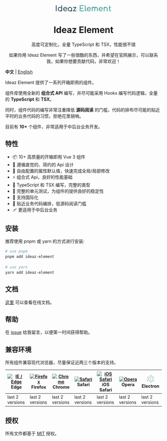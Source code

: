 <p align="center">
  <a href="" target="_blank" rel="noopener noreferrer">
    <img src="./docs/public/logo.svg" alt="Ideaz Element" width="180" style="width: 180px;" />
  </a>
</p>

<h1 align="center">Ideaz Element</h1>

<p align="center">
  高度可定制化，全量 TypeScript 和 TSX，性能很不错
</p>

<p align="center">
  如果你用 Ideaz Element 写了一些很酷的东西，并希望在官网展示，可以联系我，如果你想要贡献代码，非常欢迎！
</p>

**中文** | [English](./README.md)

Ideaz Element 提供了一系列开箱即用的组件。

组件库使用全新的 **组合式 API** 编写，并尽可能采用 Hooks 编写代码逻辑，全量的 **TypeScript** 和 **TSX**。

同时，组件代码的编写非常注重降低 **源码阅读** 的门槛，代码的排布尽可能的贴近平时的业务代码的习惯，拒绝花里胡哨。

目前有 **10+** 个组件，非常适用于中后台业务开发。

## 特性

- 📦 10+ 高质量的开箱即用 Vue 3 组件
- 📐 遵循直觉的、简约的 Api 设计
- 🔧 自由配置的属性默认值，快速完成全局/局部修改
- ⚡ 组合式 Api，良好的性能基础
- 🔨 TypeScript 和 TSX 编写，完整的类型
- 💪 完整的单元测试，为组件的提供良好的稳定性
- 🚩 支持国际化
- 👀 贴近业务代码编排，低源码阅读门槛
- 🩹 更适用于中后台业务

## 安装

推荐使用 pnpm 或 yarn 的方式进行安装:

```sh
# use pnpm
pnpm add ideaz-element

# use yarn
yarn add ideaz-element
```

## 文档

[这里](https://naivesteven.github.io/ideaz-element/) 可以查看在线文档。

## 帮助

在 [issue](https://github.com/NaiveSteven/ideaz-element/issues) 给我留言，以便第一时间获得帮助。

## 兼容环境

所有组件兼容现代浏览器，尽量保证近两三个版本的支持。

| [<img src="https://raw.githubusercontent.com/alrra/browser-logos/master/src/edge/edge_48x48.png" alt="IE / Edge" width="24" height="24" />](http://godban.github.io/browsers-support-badges/)<br/>Edge | [<img src="https://raw.githubusercontent.com/alrra/browser-logos/master/src/firefox/firefox_48x48.png" alt="Firefox" width="24" height="24" />](http://godban.github.io/browsers-support-badges/)<br/>Firefox | [<img src="https://raw.githubusercontent.com/alrra/browser-logos/master/src/chrome/chrome_48x48.png" alt="Chrome" width="24" height="24" />](http://godban.github.io/browsers-support-badges/)<br/>Chrome | [<img src="https://raw.githubusercontent.com/alrra/browser-logos/master/src/safari/safari_48x48.png" alt="Safari" width="24" height="24" />](http://godban.github.io/browsers-support-badges/)<br/>Safari | [<img src="https://raw.githubusercontent.com/alrra/browser-logos/master/src/safari-ios/safari-ios_48x48.png" alt="iOS Safari" width="24" height="24" />](http://godban.github.io/browsers-support-badges/)<br/>iOS Safari | [<img src="https://raw.githubusercontent.com/alrra/browser-logos/master/src/opera/opera_48x48.png" alt="Opera" width="24" height="24" />](http://godban.github.io/browsers-support-badges/)<br/>Opera | [<img src="https://raw.githubusercontent.com/alrra/browser-logos/master/src/electron/electron_48x48.png" alt="Electron" width="24" height="24" />](http://godban.github.io/browsers-support-badges/)<br/>Electron |
| ------------------------------------------------------------------------------------------------------------------------------------------------------------------------------------------------------ | ------------------------------------------------------------------------------------------------------------------------------------------------------------------------------------------------------------- | --------------------------------------------------------------------------------------------------------------------------------------------------------------------------------------------------------- | --------------------------------------------------------------------------------------------------------------------------------------------------------------------------------------------------------- | ------------------------------------------------------------------------------------------------------------------------------------------------------------------------------------------------------------------------- | ----------------------------------------------------------------------------------------------------------------------------------------------------------------------------------------------------- | ----------------------------------------------------------------------------------------------------------------------------------------------------------------------------------------------------------------- |
| last 2 versions                                                                                                                                                                                        | last 2 versions                                                                                                                                                                                               | last 2 versions                                                                                                                                                                                           | last 2 versions                                                                                                                                                                                           | last 2 versions                                                                                                                                                                                                           | last 2 versions                                                                                                                                                                                       | last 2 versions                                                                                                                                                                                                   |

## 授权

所有文件都基于 [MIT](./LICENSE.md) 授权。
